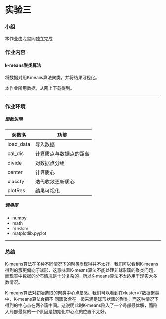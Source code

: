 # 实验三

### 小组
本作业由龙玺同独立完成

### 作业内容
#### k-means聚类算法

将数据对用Kmeans算法聚类，并将结果可视化。

本作业所用数据，从网上下载得到。

------------

### 作业环境
##### 函数说明
|  函数名 | 功能  |
| ------------ | ------------ |
|  load_data | 导入数据  |
| cal_dis  | 计算质点与数据点的距离 |
| divide  | 对数据点分组  |
|  center |  计算质心 |
|  classfy | 迭代收敛更新质心  |
| plotRes  | 结果可视化  |

##### 调用库
- numpy
- math
- random
- matplotlib.pyplot

------------

### 总结
K-means算法在多种不同情况下的聚类表现得并不太好，我们可以看到K-means得到的簇更偏向于球形，这意味着K-means算法不能处理非球形簇的聚类问题，而现实中数据的分布情况是十分复杂的，所以K-means算法不太适用于现实大多数情况。

K-means算法对初始选取的聚类中心点敏感。我们可以看到在cluster=7数据聚类中，K-means算法会把不 同簇聚合在一起来满足球形状簇的聚类，而这种情况下得到的中心点在两个簇中间。这说明此时K-means陷入了一个局部最优解，而陷入局部最优的一个原因是初始化中心点的位置不太好。

